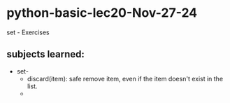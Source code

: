 # python-basic-lec20-Nov-27-24
set - Exercises
## subjects learned:
* set-
  * discard(item): safe remove item, even if the item doesn't exist in the list.
  * 
